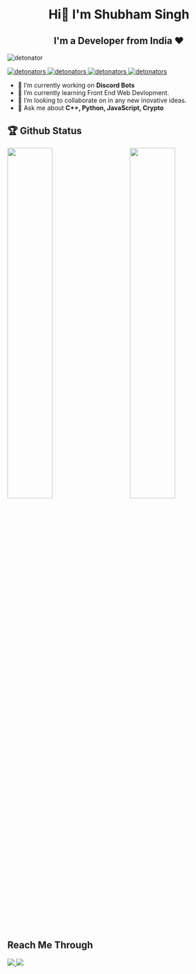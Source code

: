 
<h1 align="center">Hi👋 I'm Shubham Singh</h1>
<h2 align="center">I'm a Developer from India ❤</h2>


<p align="left"> <img src="https://komarev.com/ghpvc/?username=detonators" alt="detonator" /> </p>





<p align="left">
<a href="https://github.com/detonators"> <img src="https://img.shields.io/badge/C++-lightblue.svg?style=for-the-badge&logo=cplusplus" alt="detonators" /> </a>
<a href="https://github.com/detonators"> <img src="https://img.shields.io/badge/C-lightblue.svg?style=for-the-badge&logo=cplusplus" alt="detonators" /> </a>
<a href="https://github.com/detonators"> <img src="https://img.shields.io/badge/Python-lightblue.svg?style=for-the-badge" alt="detonators" /> </a>
 <!-- <a href="https://github.com/detonators"> <img src="https://img.shields.io/badge/Java-lightblue.svg?style=for-the-badge" alt="detonators" /> </a>  -->
  <a href="https://github.com/detonators"> <img src="https://img.shields.io/badge/Javascript-lightblue.svg?style=for-the-badge" alt="detonators" /> </a>
  <!-- <a href="https://github.com/detonators"> <img src="https://img.shields.io/badge/Kotlin-lightblue.svg?style=for-the-badge" alt="detonators" /> </a>
  <a href="https://github.com/detonators"> <img src="https://img.shields.io/badge/Flutter-lightblue.svg?style=for-the-badge" alt="detonators" /> </a>  -->
   </p>



- 🔭 I’m currently working on **Discord Bots** 
- 🌱 I’m currently learning Front End Web Devlopment. 
- 👯 I’m looking to collaborate on in any new inovative ideas.
- 💬 Ask me about **C++, Python, JavaScript, Crypto**


<!-- 

- 🤔 I’m looking for help with ...
- 📫 How to reach me: ...
- 😄 Pronouns: ...
- ⚡ Fun fact: ...___
-->





## 🏆 Github Status

<img  src="https://github-readme-stats.vercel.app/api?username=detonators&show_icons=true&hide_border=true&theme=dark" width="45%" align="right" >

<img  src="https://github-readme-streak-stats.herokuapp.com/?user=detonators&theme=dark" width="45%" >

<br>



## Reach Me Through
[![ ](https://img.shields.io/badge/LinkedIn-0077B5?style=for-the-badge&logo=linkedin&logoColor=white) ](https://www.linkedin.com/in/shubham1603/)
[![ ](https://img.shields.io/badge/Gmail-D14836?style=for-the-badge&logo=gmail&logoColor=white) ](mailto:shubhamkumar4460@gmail.com)
